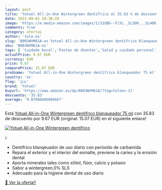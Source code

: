 ```yaml
---
layout: post
title: 'Yotuel All-in-One Wintergreen dentífrico al 35.83 % de descuento'
date: 2021-09-01 19:30:19
image: 'https://m.media-amazon.com/images/I/31UBG--FiYL._SL500_._SL400_.jpg'
comments: true
category: ofertas
author: 'tole.es'
slug: 'B003WVM61A-es Yotuel All-in-One Wintergreen dentífrico blanqueador 75 ml'
sku: 'B003WVM61A-es'
tags: [ 'Cuidado bucal','Pastas de dientes','Salud y cuidado personal','dentífrico','yotuel', ]
actualPrice: 9.67 EUR
currency: EUR
price: 9.67
comparePrice: 15.07 EUR
prodname: 'Yotuel All-in-One Wintergreen dentífrico blanqueador 75 ml'
country: 'es'
flag: '🇪🇸'
brand: 'Yotuel'
buyurl: 'https://www.amazon.es/dp/B003WVM61A/?tag=tolees-21'
descuento: '35.83'
average: '9.87666666666667'
---
```


Está [Yotuel All-in-One Wintergreen dentífrico blanqueador 75 ml](https://www.amazon.es/dp/B003WVM61A/?tag=tolees-21) con 35.83 de descuento por 9.67 EUR (original: 15.07 EUR) en el siguiente enlace!

[![Yotuel All-in-One Wintergreen dentífrico](https://m.media-amazon.com/images/I/31UBG--FiYL._SL500_._SL400_.jpg)](https://www.amazon.es/dp/B003WVM61A/?tag=tolees-21)

ℹ️:

- Dentífrico blanqeuador de uso diario con peróxido de carbamida
- Repara el exterior y el interior del esmalte, previene la caries y la erosión dental
- Aporta minerales tales como xilitol, flúor, calcio y potasio
- Sabor a wintergreen,0% SLS
- Adecuado para la higiene dental de uso diario

[🛒 Ver la oferta!!](https://www.amazon.es/dp/B003WVM61A/?tag=tolees-21)
